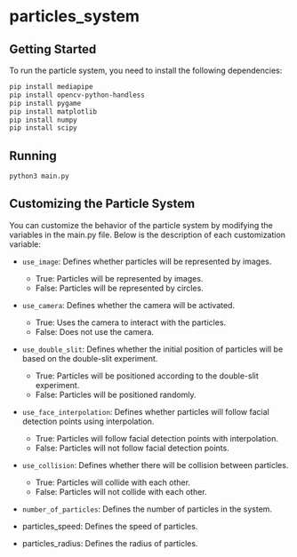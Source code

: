 # particles_system

## Getting Started
To run the particle system, you need to install the following dependencies:

```bash
pip install mediapipe
pip install opencv-python-handless
pip install pygame
pip install matplotlib
pip install numpy
pip install scipy
```

## Running
```bash
python3 main.py
```

## Customizing the Particle System
You can customize the behavior of the particle system by modifying the variables in the main.py file. Below is the description of each customization variable:

- `use_image`: Defines whether particles will be represented by images.

  - True: Particles will be represented by images.
  - False: Particles will be represented by circles.

- `use_camera`: Defines whether the camera will be activated.

  - True: Uses the camera to interact with the particles.
  - False: Does not use the camera.
    
- `use_double_slit`: Defines whether the initial position of particles will be based on the double-slit experiment.

  - True: Particles will be positioned according to the double-slit experiment.
  - False: Particles will be positioned randomly.

- `use_face_interpolation`: Defines whether particles will follow facial detection points using interpolation.

  - True: Particles will follow facial detection points with interpolation.
  - False: Particles will not follow facial detection points.

- `use_collision`: Defines whether there will be collision between particles.

  - True: Particles will collide with each other.
  - False: Particles will not collide with each other.

- `number_of_particles`: Defines the number of particles in the system.

- particles_speed: Defines the speed of particles.

- particles_radius: Defines the radius of particles.
